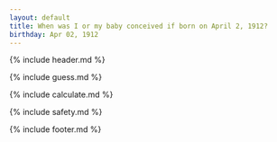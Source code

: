```yaml
---
layout: default
title: When was I or my baby conceived if born on April 2, 1912?
birthday: Apr 02, 1912
---
```


{% include header.md %}

{% include guess.md %}

{% include calculate.md %}

{% include safety.md %}

{% include footer.md %}



